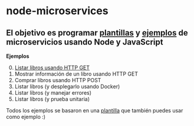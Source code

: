 # node-microservices
El objetivo es programar [plantillas](./00-template) y [ejemplos](./01-examples) de microservicios usando Node y JavaScript
---

**Ejemplos**

0. [Listar libros usando HTTP GET](./01-examples/00-get)
1. Mostrar información de un libro usando HTTP GET
2. Comprar libros usando HTTP POST
3. Listar libros (y desplegarlo usando Docker)
4. Listar libros (y manejar errores)
5. Listar libros (y prueba unitaria)

Todos los ejemplos se basaron en una [plantilla](./00-template) que también puedes usar como ejemplo :)